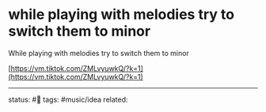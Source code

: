 # while playing with melodies try to switch them to minor  
While playing with melodies try to switch them to minor  
  
[https://vm.tiktok.com/ZMLvyuwkQ/?k=1](https://vm.tiktok.com/ZMLvyuwkQ/?k=1)

---
status: #🌱
tags: #music/idea
related: 